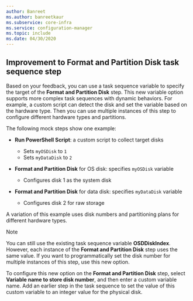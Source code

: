 ```yaml
---
author: Banreet
ms.author: banreetkaur
ms.subservice: core-infra
ms.service: configuration-manager
ms.topic: include
ms.date: 04/30/2020
---
```


## <a name="bkmk_osdpart"></a> Improvement to Format and Partition Disk task sequence step

<!--6610288-->

Based on your feedback, you can use a task sequence variable to specify the target of the **Format and Partition Disk** step. This new variable option supports more complex task sequences with dynamic behaviors. For example, a custom script can detect the disk and set the variable based on the hardware type. Then you can use multiple instances of this step to configure different hardware types and partitions.

The following mock steps show one example:

- **Run PowerShell Script**: a custom script to collect target disks
  - Sets `myOSDisk` to `1`
  - Sets `myDataDisk` to `2`

- **Format and Partition Disk** for OS disk: specifies `myOSDisk` variable
  - Configures disk 1 as the system disk

- **Format and Partition Disk** for data disk: specifies `myDataDisk` variable
  - Configures disk 2 for raw storage

A variation of this example uses disk numbers and partitioning plans for different hardware types.

> [!NOTE]
> You can still use the existing task sequence variable **OSDDiskIndex**. However, each instance of the **Format and Partition Disk** step uses the same value. If you want to programmatically set the disk number for multiple instances of this step, use this new option.

To configure this new option on the **Format and Partition Disk** step, select **Variable name to store disk number**, and then enter a custom variable name. Add an earlier step in the task sequence to set the value of this custom variable to an integer value for the physical disk.
